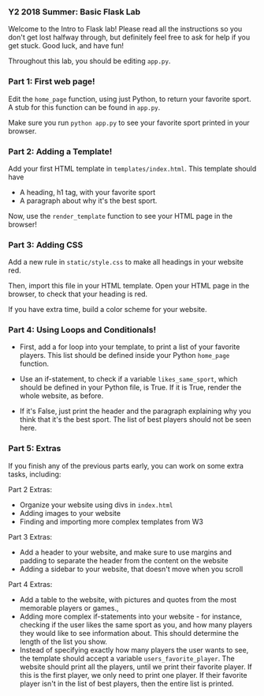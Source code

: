 ### Y2 2018 Summer: Basic Flask Lab

Welcome to the Intro to Flask lab! Please read all the instructions so you don't
get lost halfway through, but definitely feel free to ask for help if you
get stuck. Good luck, and have fun!

Throughout this lab, you should be editing `app.py`.

### Part 1: First web page!

Edit the `home_page` function, using just Python, to return your favorite sport.
A stub for this function can be found in `app.py`.

Make sure you run `python app.py` to see your favorite sport
printed in your browser.

### Part 2: Adding a Template!

Add your first HTML template in `templates/index.html`.
This template should have
- A heading, h1 tag, with your favorite sport
- A paragraph about why it's the best sport.

Now, use the `render_template` function to see your
HTML page in the browser!

### Part 3: Adding CSS

Add a new rule in `static/style.css` to make all headings in
your website red.

Then, import this file in your HTML template. Open your HTML page
in the browser, to check that your heading is red.

If you have extra time, build a color scheme for your website.

### Part 4: Using Loops and Conditionals!

- First, add a for loop into your template, to print a list
of your favorite players. This list should be defined
inside your Python `home_page` function.

- Use an if-statement, to check if a variable `likes_same_sport`, which
should be defined in your Python file, is True. If it is True,
render the whole website, as before.

- If it's False, just print the header and the paragraph explaining why you
think that it's the best sport. The list of best players should not be seen here.


### Part 5: Extras

If you finish any of the previous parts early, you can work
on some extra tasks, including:

Part 2 Extras:
- Organize your website using divs in `index.html`
- Adding images to your website
- Finding and importing more complex templates from W3

Part 3 Extras:
- Add a header to your website, and make sure to use margins and padding
to separate the header from the content on the website
- Adding a sidebar to your website, that doesn't move when you scroll

Part 4 Extras:
- Add a table to the website, with pictures and quotes from the most
memorable players or games.,
- Adding more complex if-statements into your website - for instance, checking
if the user likes the same sport as you, and how many players they would like to
see information about. This should determine the length of the list you show.
- Instead of specifying exactly how many players
the user wants to see, the template should accept a variable `users_favorite_player`.
The website should print all the players, until we print their favorite player. If this
is the first player, we only need to print one player. If their favorite player isn't
in the list of best players, then the entire list is printed.


